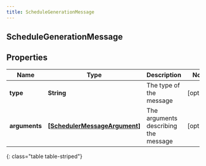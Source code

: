 ```yaml
---
title: ScheduleGenerationMessage
---
```

## ScheduleGenerationMessage

## Properties

|Name | Type | Description | Notes|
|------------ | ------------- | ------------- | -------------|
| **type** | **String** | The type of the message | [optional] |
| **arguments** | [**[SchedulerMessageArgument]**](SchedulerMessageArgument.html) | The arguments describing the message | [optional] |
{: class="table table-striped"}


